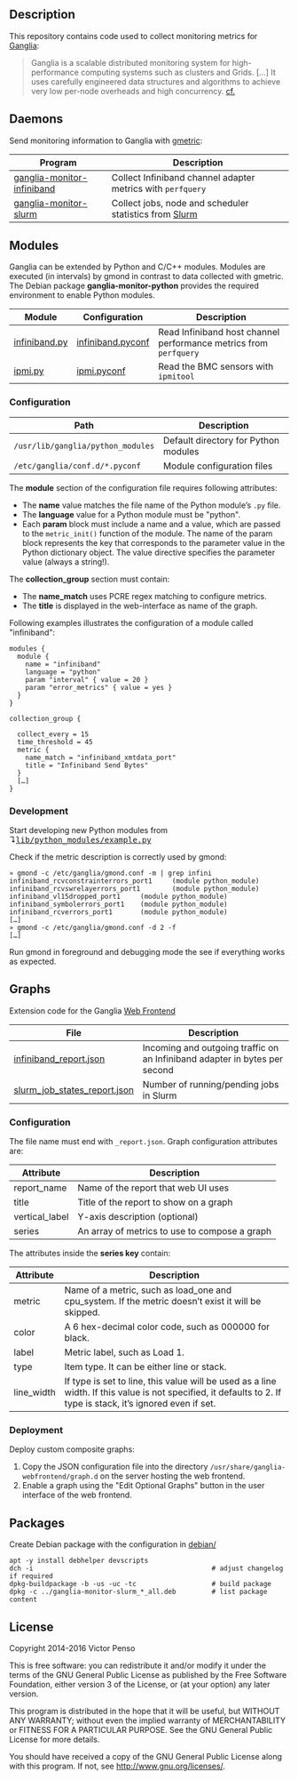 ## Description

This repository contains code used to collect monitoring metrics for [Ganglia](https://github.com/ganglia):

> Ganglia is a scalable distributed monitoring system for high-performance computing systems such as clusters and Grids. […] It uses carefully engineered data structures and algorithms to achieve very low per-node overheads and high concurrency. [cf.](http://ganglia.info/)

## Daemons

Send monitoring information to Ganglia with [gmetric](docs/gmetric.md):

Program | Description
--------|---------------------
[ganglia-monitor-infiniband](bin/ganglia-monitor-infiniband) | Collect Infiniband channel adapter metrics with `perfquery`  
[ganglia-monitor-slurm](bin/ganglia-monitor-slurm) | Collect jobs, node and scheduler statistics from [Slurm](https://github.com/SchedMD/slurm) 

## Modules

Ganglia can be extended by Python and C/C++ modules. Modules are executed (in intervals) by gmond in contrast to data collected with gmetric. The Debian package **ganglia-monitor-python** provides the required environment to enable Python modules.

Module | Configuration  | Description
-------|----------------|--------------
[infiniband.py](lib/python_modules/infiniband.py) | [infiniband.pyconf](etc/conf.d/infiniband.pyconf) | Read Infiniband host channel performance metrics from `perfquery`
[ipmi.py](lib/python_modules/infiniband.py) | [ipmi.pyconf](etc/conf.d/ipmi.pyconf) | Read the BMC sensors with `ipmitool`

### Configuration

Path | Description
-----|----------------------
`/usr/lib/ganglia/python_modules` | Default directory for Python modules
`/etc/ganglia/conf.d/*.pyconf` | Module configuration files

The **module** section of the configuration file requires following attributes:

- The **name** value matches the file name of the Python module’s `.py` file.
- The **language** value for a Python module must be "python".
- Each **param** block must include a name and a value, which are passed to the `metric_init()` function of the module. The name of the param block represents the key that corresponds to the parameter value in the Python dictionary object. The value directive specifies the parameter value (always a string!).

The **collection_group** section must contain:

- The **name_match** uses PCRE regex matching to configure metrics.
- The **title** is displayed in the web-interface as name of the graph.

Following examples illustrates the configuration of a module called "infiniband":

~~~
modules {
  module {
    name = "infiniband"
    language = "python"
    param "interval" { value = 20 }
    param "error_metrics" { value = yes }
  }
}

collection_group {

  collect_every = 15
  time_threshold = 45
  metric { 
    name_match = "infiniband_xmtdata_port" 
    title = "Infiniband Send Bytes"
  }
  […]
}
~~~

### Development

Start developing new Python modules from ↴<tt>[lib/python_modules/example.py](lib/python_modules/example.py)</tt>

Check if the metric description is correctly used by gmond:

    » gmond -c /etc/ganglia/gmond.conf -m | grep infini
    infiniband_rcvconstrainterrors_port1     (module python_module)
    infiniband_rcvswrelayerrors_port1        (module python_module)
    infiniband_vl15dropped_port1     (module python_module)
    infiniband_symbolerrors_port1    (module python_module)
    infiniband_rcverrors_port1       (module python_module)
    […]
    » gmond -c /etc/ganglia/gmond.conf -d 2 -f
    […]

Run gmond in foreground and debugging mode the see if everything works as expected.

## Graphs

Extension code for the Ganglia [Web Frontend](https://github.com/ganglia/ganglia-web)

File | Description
-----|--------------------
[infiniband_report.json](etc/graph.d/infiniband_report.json) | Incoming and outgoing traffic on an Infiniband adapter in bytes per second
[slurm_job_states_report.json](etc/graph.d/slurm_job_states_report.json) | Number of running/pending jobs in Slurm 

### Configuration

The file name must end with `_report.json`. Graph configuration attributes are:

Attribute       | Description
----------------|-----------------------------
report_name     | Name of the report that web UI uses
title           | Title of the report to show on a graph
vertical_label  | Y-axis description (optional)
series          | An array of metrics to use to compose a graph

The attributes inside the **series key** contain:

Attribute       | Description
----------------|-----------------------------
metric          | Name of a metric, such as load_one and cpu_system. If the metric doesn’t exist it will be skipped.
color           | A 6 hex-decimal color code, such as 000000 for black.
label           | Metric label, such as Load 1.
type            | Item type. It can be either line or stack.
line_width      | If type is set to line, this value will be used as a line width. If this value is not specified, it defaults to 2. If type is stack, it’s ignored even if set. 

### Deployment 

Deploy custom composite graphs:

1. Copy the JSON configuration file into the directory `/usr/share/ganglia-webfrontend/graph.d` on the server hosting the web frontend.
2. Enable a graph using the "Edit Optional Graphs" button in the user interface of the web frontend.

## Packages

Create Debian package with the configuration in [debian/](debian/)

```
apt -y install debhelper devscripts
dch -i                                             # adjust changelog if required
dpkg-buildpackage -b -us -uc -tc                   # build package
dpkg -c ../ganglia-monitor-slurm_*_all.deb         # list package content
```


## License

Copyright 2014-2016 Victor Penso

This is free software: you can redistribute it and/or modify it under the terms of the GNU General Public License as published by the Free Software Foundation, either version 3 of the License, or (at your option) any later version.

This program is distributed in the hope that it will be useful, but WITHOUT ANY WARRANTY; without even the implied warranty of MERCHANTABILITY or FITNESS FOR A PARTICULAR PURPOSE. See the GNU General Public License for more details.

You should have received a copy of the GNU General Public License along with this program. If not, see http://www.gnu.org/licenses/.

